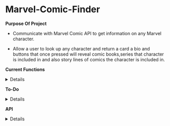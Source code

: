 # Marvel-Comic-Finder

**Purpose Of Project**

- Communicate with Marvel Comic API to get information on any Marvel character.

- Allow a user to look up any character and return a card a bio and buttons that once pressed will reveal comic books,series that character is included in and also story lines of comics the character is included in.

**Current Functions**

<details>

- User can search for any marvel character, they will be displayed a card with the characters picture,bio, buttons for showing comics/storylines and series that character is involved in. 
  
- When user clicks the characters picture, it will cycle through all available pictures.
  
- When a button is clicked, the user will be displayed the comic book cover, its price and also a description if available in the database.

</details>

**To-Do**

<details>

- Display every comic book as a seperate div displaying the name/description if available and the price of the comic.

- Place a link to offical marvel on the character inside the cards.
  
- Fix edge cases with the names the user is searching for, for instance spider man should work like Spider-Man.
</details>

**API**

<details>
https://developer.marvel.com/
</details>
